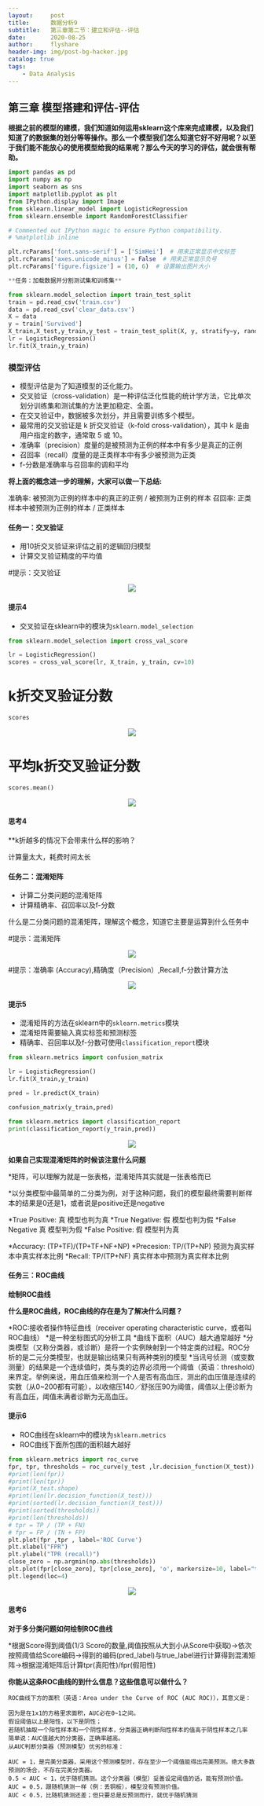 ```yaml
---
layout:     post
title:      数据分析9
subtitle:   第三章第二节：建立和评估--评估
date:       2020-08-25
author:     flyshare
header-img: img/post-bg-hacker.jpg
catalog: true
tags:
    - Data Analysis
---
```





## 第三章 模型搭建和评估-评估

**根据之前的模型的建模，我们知道如何运用sklearn这个库来完成建模，以及我们知道了的数据集的划分等等操作。那么一个模型我们怎么知道它好不好用呢？以至于我们能不能放心的使用模型给我的结果呢？那么今天的学习的评估，就会很有帮助。**


```python
import pandas as pd
import numpy as np
import seaborn as sns
import matplotlib.pyplot as plt
from IPython.display import Image
from sklearn.linear_model import LogisticRegression
from sklearn.ensemble import RandomForestClassifier

# Commented out IPython magic to ensure Python compatibility.
# %matplotlib inline

plt.rcParams['font.sans-serif'] = ['SimHei']  # 用来正常显示中文标签
plt.rcParams['axes.unicode_minus'] = False  # 用来正常显示负号
plt.rcParams['figure.figsize'] = (10, 6)  # 设置输出图片大小

**任务：加载数据并分割测试集和训练集**

from sklearn.model_selection import train_test_split
train = pd.read_csv('train.csv')
data = pd.read_csv('clear_data.csv')
X = data
y = train['Survived']
X_train,X_test,y_train,y_test = train_test_split(X, y, stratify=y, random_state=0)
lr = LogisticRegression()
lr.fit(X_train,y_train)
```


### 模型评估

* 模型评估是为了知道模型的泛化能力。
* 交叉验证（cross-validation）是一种评估泛化性能的统计学方法，它比单次划分训练集和测试集的方法更加稳定、全面。
* 在交叉验证中，数据被多次划分，并且需要训练多个模型。
* 最常用的交叉验证是 k 折交叉验证（k-fold cross-validation），其中 k 是由用户指定的数字，通常取 5 或 10。
* 准确率（precision）度量的是被预测为正例的样本中有多少是真正的正例
* 召回率（recall）度量的是正类样本中有多少被预测为正类
* f-分数是准确率与召回率的调和平均

**将上面的概念进一步的理解，大家可以做一下总结:**


准确率: 被预测为正例的样本中的真正的正例 / 被预测为正例的样本
召回率: 正类样本中被预测为正例的样本 / 正类样本

#### 任务一：交叉验证

* 用10折交叉验证来评估之前的逻辑回归模型
* 计算交叉验证精度的平均值


#提示：交叉验证

<p align='center'>
      <img src="/img/Snipaste_2020-01-05_16-37-56.png">
</p>

#### 提示4

* 交叉验证在sklearn中的模块为`sklearn.model_selection`

```python
from sklearn.model_selection import cross_val_score

lr = LogisticRegression()
scores = cross_val_score(lr, X_train, y_train, cv=10)
```


# k折交叉验证分数

```python
scores
```
<p align='center'>
      <img src="/img/dataanalysis.png">
</p>

# 平均k折交叉验证分数

```python
scores.mean()
```

<p align='center'>
      <img src="/img/dataanalysis-2.png">
</p>



#### 思考4

**k折越多的情况下会带来什么样的影响？


计算量太大，耗费时间太长


#### 任务二：混淆矩阵

* 计算二分类问题的混淆矩阵
* 计算精确率、召回率以及f-分数

什么是二分类问题的混淆矩阵，理解这个概念，知道它主要是运算到什么任务中

#提示：混淆矩阵

<p align='center'>
      <img src="/img/Snipaste_2020-01-05_16-38-26.png">
</p>



#提示：准确率 (Accuracy),精确度（Precision）,Recall,f-分数计算方法

<p align='center'>
      <img src="/img/Snipaste_2020-01-05_16-39-27.png">
</p>



#### 提示5

* 混淆矩阵的方法在sklearn中的`sklearn.metrics`模块
* 混淆矩阵需要输入真实标签和预测标签
* 精确率、召回率以及f-分数可使用`classification_report`模块

```python
from sklearn.metrics import confusion_matrix

lr = LogisticRegression()
lr.fit(X_train,y_train)

pred = lr.predict(X_train)

confusion_matrix(y_train,pred)

from sklearn.metrics import classification_report
print(classification_report(y_train,pred))
```

<p align='center'>
      <img src="/img/dataanalysis-3.png">
</p>



**如果自己实现混淆矩阵的时候该注意什么问题**


*矩阵，可以理解为就是一张表格，混淆矩阵其实就是一张表格而已

*以分类模型中最简单的二分类为例，对于这种问题，我们的模型最终需要判断样本的结果是0还是1，或者说是positive还是negative

*True Positive: 真 模型也判为真
*True Negative: 假 模型也判为假
*False Negative 真 模型判为假
*False Positive: 假 模型判为真 

*Accuracy: (TP+TF)/(TP+TF+NF+NP)
*Precesion: TP/(TP+NP) 预测为真实样本中真实样本比例
*Recall: TP/(TP+NF) 真实样本中预测为真实样本比例

#### 任务三：ROC曲线

**绘制ROC曲线**

**什么是ROC曲线，ROC曲线的存在是为了解决什么问题？**

*ROC:接收者操作特征曲线（receiver operating characteristic curve，或者叫ROC曲线）
*是一种坐标图式的分析工具
*曲线下面积（AUC）越大通常越好
*分类模型（又称分类器，或诊断）是将一个实例映射到一个特定类的过程。ROC分析的是二元分类模型，也就是输出结果只有两种类别的模型
*当讯号侦测（或变数测量）的结果是一个连续值时，类与类的边界必须用一个阈值（英语：threshold）来界定。举例来说，用血压值来检测一个人是否有高血压，测出的血压值是连续的实数（从0~200都有可能），以收缩压140／舒张压90为阈值，阈值以上便诊断为有高血压，阈值未满者诊断为无高血压。

#### 提示6
* ROC曲线在sklearn中的模块为`sklearn.metrics`
* ROC曲线下面所包围的面积越大越好

```python
from sklearn.metrics import roc_curve
fpr, tpr, thresholds = roc_curve(y_test ,lr.decision_function(X_test))  # 从score( lr.decision_function(X_test)) 中获取 1/3 的点作为阈值
#print(len(fpr))
#print(len(tpr))
#print(X_test.shape)
#print(len(lr.decision_function(X_test)))
#print(sorted(lr.decision_function(X_test)))
#print(sorted(thresholds))
#print(len(thresholds))
# tpr = TP / (TP + FN)
# fpr = FP / (TN + FP)
plt.plot(fpr ,tpr , label='ROC Curve')
plt.xlabel("FPR")
plt.ylabel("TPR (recall)")
close_zero = np.argmin(np.abs(thresholds))
plt.plot(fpr[close_zero], tpr[close_zero], 'o', markersize=10, label="threshold zero", fillstyle="none", c='k', mew=2)
plt.legend(loc=4)
```
<p align='center'>
      <img src="/img/dataanalysis-4.png">
</p>


#### 思考6
**对于多分类问题如何绘制ROC曲线**


*根据Score得到阈值(1/3 Score的数量,阈值按照从大到小从Score中获取)->依次按照阈值给Score编码->得到的编码(pred_label)与true_label进行计算得到混淆矩阵->根据混淆矩阵后计算tpr(真阳性)/fpr(假阳性)

**你能从这条ROC曲线的到什么信息？这些信息可以做什么？**

```
ROC曲线下方的面积（英语：Area under the Curve of ROC (AUC ROC)），其意义是：

因为是在1x1的方格里求面积，AUC必在0~1之间。
假设阈值以上是阳性，以下是阴性；
若随机抽取一个阳性样本和一个阴性样本，分类器正确判断阳性样本的值高于阴性样本之几率 
简单说：AUC值越大的分类器，正确率越高。
从AUC判断分类器（预测模型）优劣的标准：

AUC = 1，是完美分类器，采用这个预测模型时，存在至少一个阈值能得出完美预测。绝大多数预测的场合，不存在完美分类器。
0.5 < AUC < 1，优于随机猜测。这个分类器（模型）妥善设定阈值的话，能有预测价值。
AUC = 0.5，跟随机猜测一样（例：丢铜板），模型没有预测价值。
AUC < 0.5，比随机猜测还差；但只要总是反预测而行，就优于随机猜测
```